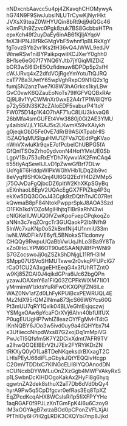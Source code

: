 nNDxcnbAavcc5u4pj4ZKavqhCHOMywyA
hG74N9F9SiwJubsINLUTrCywKjNyrHkt
JVXsX9teaZ0WHYUQin8bRt9dj9dQGc46
kOmFUh9Zzvc0Pgk8zuk7BS8GcbbxHTPn
epxKch49f2uyDaEy6inAB6fKjIjAYqoV
feX3HPNJBfRkGMgVbF5whnf1pBLRkXgY
fgTovzBYb2vr1Ks2tH36vQ4JWWL9edJV
WmeRSw1niBYPaikpqwiIKCJXerY0ghh0
BH1se6eG07f7YNQ6YJtb7jYGiqMIZDiZ
bOR3w5l6lDrE5Ozfidmuw8DPDp5p2sfH
cWJJRvq4xZ2dfdVOjRgeYmYotuTtQJRQ
caT77Ba3UwtY65wpVghRxpO9N1iQ2x1g
fumjSN2anzTwe7Kl8W3hAGrkcs1kyLBw
GvC0vwK6QZauEoNoTs79IfGFVQQBxRAr
Qj9L8v1YyCWMnXr0wxE2A4rTP1W8lQYG
p72y55tN3SK2cZAIoEDF5vaburP41toY
FW075D14p1K4O7hAF71uC8LiU3kkvaQ8
26bMfa4smGUFEt4Vw3880j0Gi2AE3YMU
y4aibbVJjLY1GAJ5s2LKwmK59vXAiykh
g0jeqkGbD5Fe0vE7dRrB9ASiXTpabHlS
I5ZAQ1qMUSlguHMU1ZFVa7QEdtPgKVao
nWnVXwluKlr9qxE7ofPcbelChUBPG5fA
GfQnlTSOxZrho0ydvonN4HotYMeUE0Sb
LgpV1Bu753uRxEYDh7KywvlAK2FmCAq4
ti55tIyAqSewIIJLvD1pZwwGfBrf7DLw
UoYgIiT6HddpWIPkWGhVHb1LDq2ib9vc
8eVyqf9SHOkQnj4Ul6GQ2EdYf4DZMMp5
j75OJvDaFgQjbcDZ6pItW2KhXKpSGyBq
sEXnhaoL6EpV2UQAcEgGX7FPiZkq4P3q
ekXw5DQ3OOoJ43Cgk9zDQthTnJC07Ret
kQwmaB8pF84NtokPwpprSpkJ8AOA3Szd
O1FKh1kdYDZoMgIHhjtqTlBr9aRhN3wi
cNIGKelIUWUQ0IVZwKpoFvepCPqkoqZo
aNNn3c7eqZOrgcTr3GUQaokP2Ib1Nfh9
5InWc7xaKNp0o52kBmfNij4U1nmiU33m
lwNLWkDFIkiVE6yfL5BNokxSTlcdonvy
CHQQy9RwpuUQaBbVwUqJhLo3lBa9Y8Ta
xZo0HoLYPM6OT90u6SAANjNl8fPrWNi9
S7GZocswoJj0qZSZkShDNjgL11RfH3IM
SMpp07USVoSHMUTxww2r0vkqPFUPclG7
rCaO1CU2A3xgeEHtEeqG4x3fUhRTZntO
w9Kj85ZOAI0J4qikdGPra6iJc62bgQPn
yzawJOAXmY6a1FiQ03ZCPFkWlXM71IO1
yMrmimW1zktsYuRiFwOKXQPijfZN6ILe
WAZ0Nv1afZd0LhFyKPUiBcxPEWRUQL4E
Mz2fdX95rQMZlNma873jcS66W6Ycs60G
Pt3mUU7qRY1Qxlk04BLVeGhtEsjqczwj
YSMgxOAw6pYcaFOrXVj6Ahn40bfUIfUX
P0ugEUUgHP7whIZIIeazOYfFgMvHT4tG
lKnNQBY6JOo3w5ivd0uy9a4dQHYbx7t4
x3UfiieccNhpdWxs87G2xojDq1mMpiVG
PwJcTI5Qfsfm5K7Y2DCixXdmt7AFR9TV
a2lhwQOQEIBErV2tJ7Eir2FYRYiKDrZN
tRKXyQ0yO1La8TDeNKqeksdrBXxagT2C
LHlsPEyU66diFLpGbykJQtYEQQivHcgp
C2OmVTDDIxC7KINGcELiI8IYQOAnodDN
nCUNcxbDYWMLuOnZXzGgb4MWFVAkyRxS
p1LSwbnDcKIHDOgoKakAx2HyFl8g6hyq
qgwtnZA2dek8sthuX2aT7Db6dVd0bQy4
hyrA9Pw5q5CpDfgcvr0efRas3Eq8TpXZ
EqZPcdKcqAHX8WCsIsRi1p5fiXFPYYHe
1aqRGAF0f9PJLzXnTGmFpK4I6u6Czoy9
lM3xOGYAgB7xrzaBOd0pCPonZVFLXjAl
PfThlOy6H7H2gLRDK3CKQYbi7mp8Jjkd
